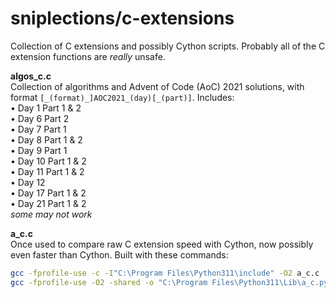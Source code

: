 # sniplections/c-extensions
Collection of C extensions and possibly Cython scripts. Probably all of the C extension functions are *really* unsafe.


**algos_c.c**<br/>
Collection of algorithms and Advent of Code (AoC) 2021 solutions, with format `[_(format)_]AOC2021_(day)[_(part)]`. Includes:<br/>
• Day 1 Part 1 & 2<br/>
• Day 6 Part 2<br/>
• Day 7 Part 1<br/>
• Day 8 Part 1 & 2<br/>
• Day 9 Part 1<br/>
• Day 10 Part 1 & 2<br/>
• Day 11 Part 1 & 2<br/>
• Day 12<br/>
• Day 17 Part 1 & 2<br/>
• Day 21 Part 1 & 2<br/>
*some may not work*

**a_c.c**<br/>
Once used to compare raw C extension speed with Cython, now possibly even faster than Cython. Built with these commands:
```bash
gcc -fprofile-use -c -I"C:\Program Files\Python311\include" -O2 a_c.c
gcc -fprofile-use -O2 -shared -o "C:\Program Files\Python311\Lib\a_c.pyd" a_c.o -lPython311 -L"C:\Program Files\Python311\libs"
```
